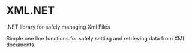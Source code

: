 # XML.NET
.NET library for safely managing Xml Files

Simple one line functions for safely setting and retrieving data from XML documents.
